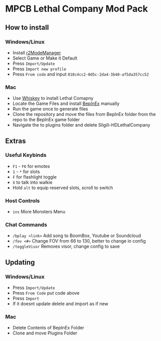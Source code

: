 # MPCB Lethal Company Mod Pack

## How to install
### Windows/Linux
- Install [r2ModeManager](https://thunderstore.io/package/ebkr/r2modman/)
- Select Game or Make it Default
- Press `Import/Update`
- Press `Import new profile`
- Press `From code` and input `018c4cc2-0d5c-2da4-3b40-af5da357cc52`

### Mac
- Use [Whiskey](https://github.com/Whisky-App/Whisky) to install Lethal Comapny
- Locate the Game Files and install [BepInEx](https://thunderstore.io/c/lethal-company/p/BepInEx/BepInExPack/) manually
- Run the game once to generate files
- Clone the repository and move the files from BepInEx folder from the repo to the BepInEx game folder
- Navigate the to plugins folder and delete Sligili-HDLethalCompany

## Extras
### Useful Keybinds
- `F1` - `F6` for emotes
- `1` - `*` for slots
- `F` for flashlight toggle
- `X` to talk into walkie
- Hold `alt` to equip reserved slots, scroll to switch

### Host Controls
- `ins` More Monsters Menu

### Chat Commands
- `/bplay <link>` Add song to BoomBox, Youtube or Soundcloud
- `/fov <#>` Change FOV from 66 to 130, better to change in config
- `/toggleVisor` Removes visor, change config to save

## Updating
### Windows/Linux
- Press `Import/Update`
- Press `From Code` put code above
- Press `Import`
- If it doesnt update delete and import as if new

### Mac
- Delete Contents of BepInEx Folder
- Clone and move Plugins Folder
